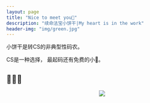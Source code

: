```yaml
---
layout: page
title: "Nice to meet you🍪"
description: "续命法宝小饼干|My heart is in the work"
header-img: "img/green.jpg"
---
```





小饼干是转CS的非典型性码农。

CS是一种选择， 最起码还有免费的小🍪。

## 🍪🍪🍪





<center>
    <p><img src="https://www.livebuzz.co.uk/images/cookies.jpg" align="center"></p>
</center>









